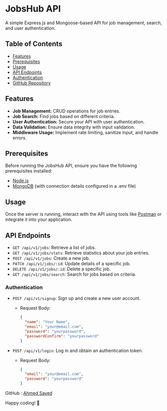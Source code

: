 # JobsHub API

A simple Express.js and Mongoose-based API for job management, search, and user authentication.

## Table of Contents

- [Features](#features)
- [Prerequisites](#prerequisites)
- [Usage](#usage)
- [API Endpoints](#api-endpoints)
- [Authentication](#authentication)
- [GitHub Repository](#github-repository)

## Features

- **Job Management:** CRUD operations for job entries.
- **Job Search:** Find jobs based on different criteria.
- **User Authentication:** Secure your API with user authentication.
- **Data Validation:** Ensure data integrity with input validation.
- **Middleware Usage:** Implement rate limiting, sanitize input, and handle errors.

## Prerequisites

Before running the JobsHub API, ensure you have the following prerequisites installed:

- [Node.js](https://nodejs.org/)
- [MongoDB](https://www.mongodb.com/) (with connection details configured in a .env file)

## Usage

Once the server is running, interact with the API using tools like [Postman](https://www.postman.com/) or integrate it into your application.

## API Endpoints

- `GET /api/v1/jobs`: Retrieve a list of jobs.
- `GET /api/v1/jobs/stats`: Retrieve statistics about your job entries.
- `POST /api/v1/jobs`: Create a new job.
- `PATCH /api/v1/jobs/:id`: Update details of a specific job.
- `DELETE /api/v1/jobs/:id`: Delete a specific job.
- `GET /api/v1/jobs/search`: Search for jobs based on criteria.

### Authentication

- `POST /api/v1/signup`: Sign up and create a new user account.

  - Request Body:
    ```json
    {
      "name": "Your Name",
      "email": "your@email.com",
      "password": "yourpassword",
      "passwordConfirm": "yourpassword"
    }
    ```

- `POST /api/v1/login`: Log in and obtain an authentication token.
  - Request Body:
    ```json
    {
      "email": "your@email.com",
      "password": "yourpassword"
    }
    ```

GitHub : [Ahmed Sayed](https://github.com/unRealAhmed)

Happy coding! 🚀

